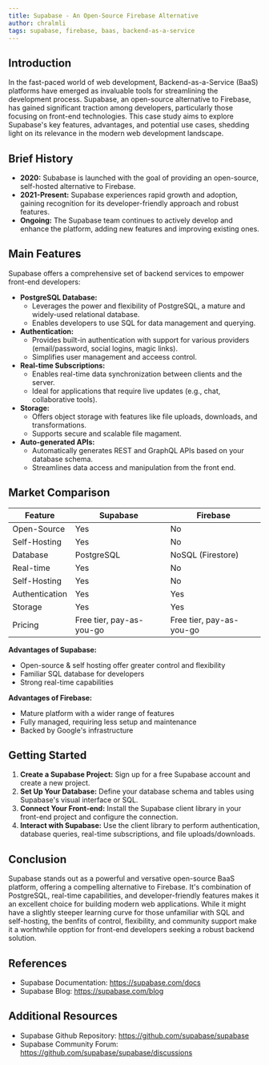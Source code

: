 ```yaml
---
title: Supabase - An Open-Source Firebase Alternative
author: chralmli 
tags: supabase, firebase, baas, backend-as-a-service
---
```


## Introduction

In the fast-paced world of web development, Backend-as-a-Service (BaaS) platforms have emerged as invaluable tools for streamlining the development process. Supabase, an open-source alternative to Firebase, has gained significant traction among developers, particularly those focusing on front-end technologies. This case study aims to explore Supabase's key features, advantages, and potential use cases, shedding light on its relevance in the modern web development landscape.

## Brief History

* **2020:** Subabase is launched with the goal of providing an open-source, self-hosted alternative to Firebase.
* **2021-Present:** Supabase experiences rapid growth and adoption, gaining recognition for its developer-friendly approach and robust features.
* **Ongoing:** The Supabase team continues to actively develop and enhance the platform, adding new features and improving existing ones.
 
## Main Features

Supabase offers a comprehensive set of backend services to empower front-end developers:

* **PostgreSQL Database:**
    * Leverages the power and flexibility of PostgreSQL, a mature and widely-used relational database.
    * Enables developers to use SQL for data management and querying.
* **Authentication:**
    * Provides built-in authentication with support for various providers (email/password, social logins, magic links).
    * Simplifies user management and acceess control.
*  **Real-time Subscriptions:**
    * Enables real-time data synchronization between clients and the server.
    * Ideal for applications that require live updates (e.g., chat, collaborative tools).
* **Storage:**
    * Offers object storage with features like file uploads, downloads, and transformations.
    * Supports secure and scalable file magament.
* **Auto-generated APIs:**
    * Automatically generates REST and GraphQL APIs based on your database schema.
    * Streamlines data access and manipulation from the front end.

## Market Comparison

| Feature | Supabase | Firebase |
| --- | --- | ---|
| Open-Source | Yes | No|
| Self-Hosting | Yes | No |
| Database | PostgreSQL | NoSQL (Firestore) |
| Real-time | Yes | No |
| Self-Hosting | Yes | No |
| Authentication | Yes | Yes |
| Storage | Yes | Yes |
| Pricing | Free tier, pay-as-you-go | Free tier, pay-as-you-go |

**Advantages of Supabase:**

* Open-source & self hosting offer greater control and flexibility
* Familiar SQL database for developers
* Strong real-time capabilities

**Advantages of Firebase:**

* Mature platform with a wider range of features
* Fully managed, requiring less setup and maintenance
* Backed by Google's infrastructure

## Getting Started

1. **Create a Supabase Project:** Sign up for a free Supabase account and create a new project.
2. **Set Up Your Database:** Define your database schema and tables using Supabase's visual interface or SQL.
3. **Connect Your Front-end:** Install the Supabase client library in your front-end project and configure the connection.
4. **Interact with Supabase:** Use the client library to perform authentication, database queries, real-time subscriptions, and file uploads/downloads.

## Conclusion

Supabase stands out as a powerful and versative open-source BaaS platform, offering a compelling alternative to Firebase. It's combination of PostgreSQL, real-time capabilities, and developer-friendly features makes it an excellent choice for building modern web applications. While it might have a slightly steeper learning curve for those unfamiliar with SQL and self-hosting, the benfits of control, flexibility, and community support make it a worhtwhile opption for front-end developers seeking a robust backend solution.

## References

* Supabase Documentation: https://supabase.com/docs
* Supabase Blog: https://supabase.com/blog

## Additional Resources

* Supabase Github Repository: https://github.com/supabase/supabase
* Supabase Community Forum: https://github.com/supabase/supabase/discussions


